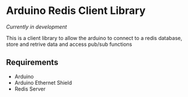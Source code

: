 # Arduino Redis Client Library

*Currently in development*

This is a client library to allow the arduino to connect to a redis database, store and retrive data and access pub/sub functions

## Requirements

* Arduino
* Arduino Ethernet Shield
* Redis Server
